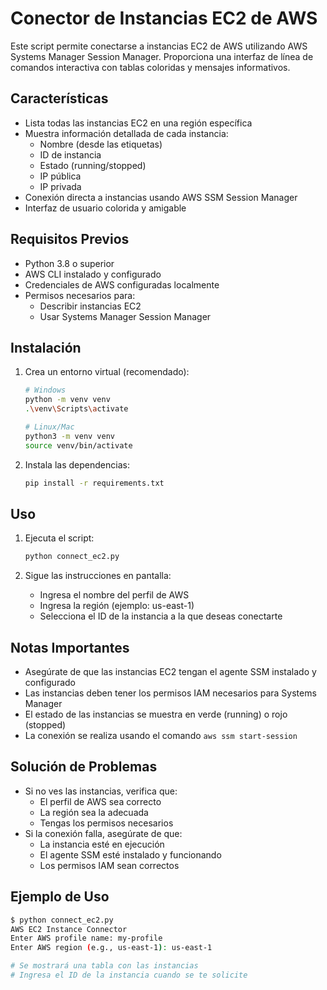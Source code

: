 # Conector de Instancias EC2 de AWS

Este script permite conectarse a instancias EC2 de AWS utilizando AWS Systems Manager Session Manager. Proporciona una interfaz de línea de comandos interactiva con tablas coloridas y mensajes informativos.

## Características

- Lista todas las instancias EC2 en una región específica
- Muestra información detallada de cada instancia:
  - Nombre (desde las etiquetas)
  - ID de instancia
  - Estado (running/stopped)
  - IP pública
  - IP privada
- Conexión directa a instancias usando AWS SSM Session Manager
- Interfaz de usuario colorida y amigable

## Requisitos Previos

- Python 3.8 o superior
- AWS CLI instalado y configurado
- Credenciales de AWS configuradas localmente
- Permisos necesarios para:
  - Describir instancias EC2
  - Usar Systems Manager Session Manager

## Instalación

1. Crea un entorno virtual (recomendado):
   ```bash
   # Windows
   python -m venv venv
   .\venv\Scripts\activate

   # Linux/Mac
   python3 -m venv venv
   source venv/bin/activate
   ```

2. Instala las dependencias:
   ```bash
   pip install -r requirements.txt
   ```

## Uso

1. Ejecuta el script:
   ```bash
   python connect_ec2.py
   ```

2. Sigue las instrucciones en pantalla:
   - Ingresa el nombre del perfil de AWS
   - Ingresa la región (ejemplo: us-east-1)
   - Selecciona el ID de la instancia a la que deseas conectarte

## Notas Importantes

- Asegúrate de que las instancias EC2 tengan el agente SSM instalado y configurado
- Las instancias deben tener los permisos IAM necesarios para Systems Manager
- El estado de las instancias se muestra en verde (running) o rojo (stopped)
- La conexión se realiza usando el comando `aws ssm start-session`

## Solución de Problemas

- Si no ves las instancias, verifica que:
  - El perfil de AWS sea correcto
  - La región sea la adecuada
  - Tengas los permisos necesarios
- Si la conexión falla, asegúrate de que:
  - La instancia esté en ejecución
  - El agente SSM esté instalado y funcionando
  - Los permisos IAM sean correctos

## Ejemplo de Uso

```bash
$ python connect_ec2.py
AWS EC2 Instance Connector
Enter AWS profile name: my-profile
Enter AWS region (e.g., us-east-1): us-east-1

# Se mostrará una tabla con las instancias
# Ingresa el ID de la instancia cuando se te solicite
``` 